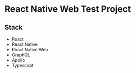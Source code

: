 # React Native Web Test Project

## Stack

- React
- React Native
- React Native Web
- GraphQL
- Apollo
- Typescript

